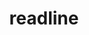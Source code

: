 ---
title: "readline"
layout: cache
categories: [package, v0.19]
meta: {"versions": ["8.1.2"], "compilers": ["gcc@=11.1.0", "gcc@=7.3.1", "gcc@=7.5.0", "gcc@=8.4.0", "oneapi@=2022.1.0"], "oss": ["amzn2", "ubuntu18.04", "ubuntu20.04"], "platforms": ["linux"], "targets": ["aarch64", "neoverse_n1", "x86_64", "x86_64_v3"], "stacks": ["aws-ahug", "aws-ahug-aarch64", "aws-isc", "aws-isc-aarch64", "build_systems", "data-vis-sdk", "e4s", "e4s-oneapi", "ml-cpu", "ml-cuda", "ml-rocm", "radiuss", "radiuss-aws", "radiuss-aws-aarch64", "tutorial"], "num_specs": 7, "num_specs_by_stack": {"aws-isc-aarch64": 2, "radiuss-aws-aarch64": 2, "aws-ahug-aarch64": 2, "aws-ahug": 1, "ml-rocm": 1, "aws-isc": 1, "ml-cuda": 1, "ml-cpu": 1, "radiuss-aws": 1, "tutorial": 2, "data-vis-sdk": 1, "build_systems": 1, "radiuss": 1, "e4s": 1, "e4s-oneapi": 1}}
spec_details: [{"hash": "sgqxoph4j5474nkp4pb7qp24rapgnbjc", "compiler": "gcc@=7.3.1", "versions": ["8.1.2"], "os": "amzn2", "platform": "linux", "target": "aarch64", "variants": ["build_system=autotools"], "stacks": ["aws-isc-aarch64", "radiuss-aws-aarch64", "aws-ahug-aarch64"], "size": "-", "tarball": "https://binaries.spack.io/releases/v0.19/build_cache/linux-amzn2-aarch64/gcc-7.3.1/readline-8.1.2/linux-amzn2-aarch64-gcc-7.3.1-readline-8.1.2-sgqxoph4j5474nkp4pb7qp24rapgnbjc.spack"}, {"hash": "vpxg3odvken7prbp5ya4ubjiux73qgoc", "compiler": "gcc@=7.3.1", "versions": ["8.1.2"], "os": "amzn2", "platform": "linux", "target": "neoverse_n1", "variants": ["build_system=autotools"], "stacks": ["aws-isc-aarch64", "radiuss-aws-aarch64", "aws-ahug-aarch64"], "size": "-", "tarball": "https://binaries.spack.io/releases/v0.19/build_cache/linux-amzn2-neoverse_n1/gcc-7.3.1/readline-8.1.2/linux-amzn2-neoverse_n1-gcc-7.3.1-readline-8.1.2-vpxg3odvken7prbp5ya4ubjiux73qgoc.spack"}, {"hash": "jr7smvnu565qdd3yuw3o547thntqbr5u", "compiler": "gcc@=7.3.1", "versions": ["8.1.2"], "os": "amzn2", "platform": "linux", "target": "x86_64_v3", "variants": ["build_system=autotools"], "stacks": ["aws-ahug", "ml-rocm", "aws-isc", "ml-cuda", "ml-cpu", "radiuss-aws"], "size": "-", "tarball": "https://binaries.spack.io/releases/v0.19/build_cache/linux-amzn2-x86_64_v3/gcc-7.3.1/readline-8.1.2/linux-amzn2-x86_64_v3-gcc-7.3.1-readline-8.1.2-jr7smvnu565qdd3yuw3o547thntqbr5u.spack"}, {"hash": "kgyvtw5h6mi5nms32x3vzgbw32ymmfwa", "compiler": "gcc@=7.5.0", "versions": ["8.1.2"], "os": "ubuntu18.04", "platform": "linux", "target": "x86_64", "variants": ["build_system=autotools"], "stacks": ["tutorial", "data-vis-sdk", "build_systems", "radiuss"], "size": "-", "tarball": "https://binaries.spack.io/releases/v0.19/build_cache/linux-ubuntu18.04-x86_64/gcc-7.5.0/readline-8.1.2/linux-ubuntu18.04-x86_64-gcc-7.5.0-readline-8.1.2-kgyvtw5h6mi5nms32x3vzgbw32ymmfwa.spack"}, {"hash": "ch3r52hzqjlx37plzyzp2r64h55osygn", "compiler": "gcc@=11.1.0", "versions": ["8.1.2"], "os": "ubuntu20.04", "platform": "linux", "target": "x86_64", "variants": ["build_system=autotools"], "stacks": ["e4s"], "size": "-", "tarball": "https://binaries.spack.io/releases/v0.19/build_cache/linux-ubuntu20.04-x86_64/gcc-11.1.0/readline-8.1.2/linux-ubuntu20.04-x86_64-gcc-11.1.0-readline-8.1.2-ch3r52hzqjlx37plzyzp2r64h55osygn.spack"}, {"hash": "vrvkcpjtvnydpvy4rvtl6m2xy2udro5o", "compiler": "gcc@=8.4.0", "versions": ["8.1.2"], "os": "ubuntu18.04", "platform": "linux", "target": "x86_64", "variants": ["build_system=autotools"], "stacks": ["tutorial"], "size": "-", "tarball": "https://binaries.spack.io/releases/v0.19/build_cache/linux-ubuntu18.04-x86_64/gcc-8.4.0/readline-8.1.2/linux-ubuntu18.04-x86_64-gcc-8.4.0-readline-8.1.2-vrvkcpjtvnydpvy4rvtl6m2xy2udro5o.spack"}, {"hash": "lxripzmh2ny27qslgidsqosiv3km6uyz", "compiler": "oneapi@=2022.1.0", "versions": ["8.1.2"], "os": "ubuntu20.04", "platform": "linux", "target": "x86_64", "variants": ["build_system=autotools"], "stacks": ["e4s-oneapi"], "size": "-", "tarball": "https://binaries.spack.io/releases/v0.19/build_cache/linux-ubuntu20.04-x86_64/oneapi-2022.1.0/readline-8.1.2/linux-ubuntu20.04-x86_64-oneapi-2022.1.0-readline-8.1.2-lxripzmh2ny27qslgidsqosiv3km6uyz.spack"}]
---